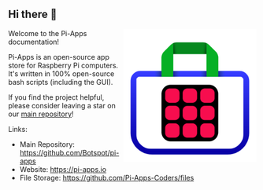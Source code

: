 ## Hi there 👋

<img src="https://github.com/Botspot/pi-apps/blob/master/icons/logo-simple.png?raw=true" align="right" height="270px"/>

Welcome to the Pi-Apps documentation!

Pi-Apps is an open-source app store for Raspberry Pi computers. It's written in 100% open-source bash scripts (including the GUI).

If you find the project helpful, please consider leaving a star on our [main repository](https://github.com/Botspot/pi-apps/)!

Links:
- Main Repository: https://github.com/Botspot/pi-apps
- Website: https://pi-apps.io
- File Storage: https://github.com/Pi-Apps-Coders/files